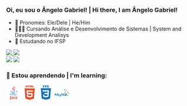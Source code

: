 ### Oi, eu sou o Ângelo Gabriel! | Hi there, I am Ângelo Gabriel!

- 🌱 Pronomes: Ele/Dele |  He/Him
- 🧑🏻‍🎓 Cursando Análise e Desenvolvimento de Sistemas | System and Development Analisys
- 🏫 Estudando no IFSP

 <div>
  <a href="https://github.com/geloodev">
  <img height="150em" src="https://github-readme-stats.vercel.app/api?username=geloodev&show_icons=true&theme=tokyonight&include_all_commits=true&count_private=true"/>
  <img height="150em" src="https://github-readme-stats.vercel.app/api/top-langs/?username=geloodev&layout=compact&langs_count=7&theme=tokyonight"/>
 </div>
 <div>
  <a href="https://www.linkedin.com/in/angelo-holandini/" target="_blank"><img src="https://img.shields.io/badge/-LinkedIn-%230077B5?style=for-the-badge&logo=linkedin&logoColor=white" target="_blank"></a>
  <a href = "mailto:angeloholandini11@gmail.com"><img src="https://img.shields.io/badge/-Gmail-%23333?style=for-the-badge&logo=gmail&logoColor=white" target="_blank"></a>
 </div>
 
 
 ### 📖 Estou aprendendo | I'm learning:
 <div>
  <img align="center" height="40" src="https://github.com/devicons/devicon/blob/master/icons/java/java-original-wordmark.svg">
  <img align="center" height="40" src="https://github.com/devicons/devicon/blob/master/icons/html5/html5-plain-wordmark.svg">
  <img align="center" height="40" src="https://github.com/devicons/devicon/blob/master/icons/css3/css3-plain-wordmark.svg">
  <img align="center" height="40" src="https://github.com/devicons/devicon/blob/master/icons/mysql/mysql-plain-wordmark.svg">
 </div>

 
 
